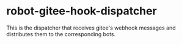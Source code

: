 # robot-gitee-hook-dispatcher
This is the dispatcher that receives gitee's webhook messages and distributes them to the corresponding bots.

